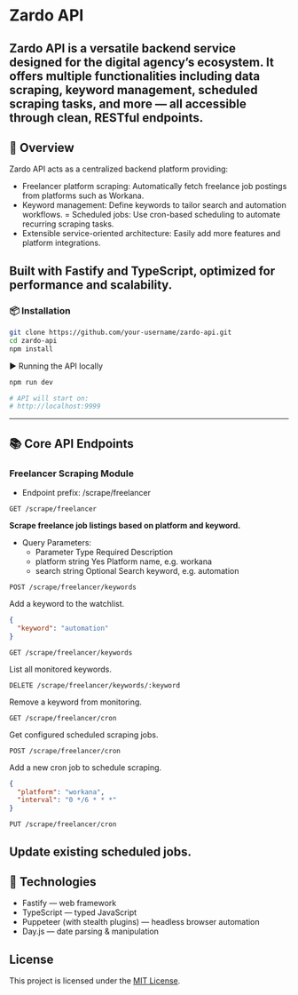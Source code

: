 # Zardo API

Zardo API is a versatile backend service designed for the digital agency’s ecosystem. It offers multiple functionalities including data scraping, keyword management, scheduled scraping tasks, and more — all accessible through clean, RESTful endpoints.
---
## 🚀 Overview

Zardo API acts as a centralized backend platform providing:
  - Freelancer platform scraping: Automatically fetch freelance job postings from platforms such as Workana.
  - Keyword management: Define keywords to tailor search and automation workflows.
  = Scheduled jobs: Use cron-based scheduling to automate recurring scraping tasks.
  - Extensible service-oriented architecture: Easily add more features and platform integrations.

Built with Fastify and TypeScript, optimized for performance and scalability.
---
### 📦 Installation
```bash
git clone https://github.com/your-username/zardo-api.git
cd zardo-api
npm install
```
▶️ Running the API locally
```bash
npm run dev

# API will start on:
# http://localhost:9999
```
---
## 📚 Core API Endpoints
### Freelancer Scraping Module
 - Endpoint prefix: /scrape/freelancer

`GET /scrape/freelancer`

**Scrape freelance job listings based on platform and keyword.**
  - Query Parameters:
    - Parameter	Type	Required	Description
    - platform	string	Yes	Platform name, e.g. workana
    - search	string	Optional	Search keyword, e.g. automation

`POST /scrape/freelancer/keywords`

Add a keyword to the watchlist.
```json
{
  "keyword": "automation"
}
```
`GET /scrape/freelancer/keywords`

List all monitored keywords.

`DELETE /scrape/freelancer/keywords/:keyword`

Remove a keyword from monitoring.

`GET /scrape/freelancer/cron`

Get configured scheduled scraping jobs.

`POST /scrape/freelancer/cron`

Add a new cron job to schedule scraping.
```json
{
  "platform": "workana",
  "interval": "0 */6 * * *"
}
```

`PUT /scrape/freelancer/cron`

Update existing scheduled jobs.
---
## 🧰 Technologies

- Fastify — web framework
- TypeScript — typed JavaScript
- Puppeteer (with stealth plugins) — headless browser automation
- Day.js — date parsing & manipulation

## License

This project is licensed under the [MIT License](LICENSE).